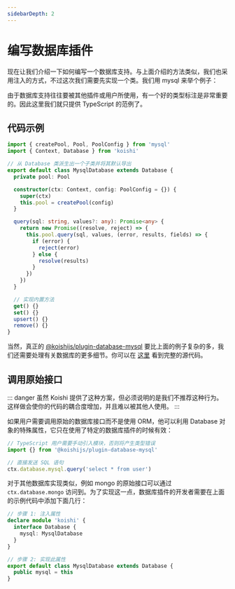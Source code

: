 ```yaml
---
sidebarDepth: 2
---
```


# 编写数据库插件

现在让我们介绍一下如何编写一个数据库支持。与上面介绍的方法类似，我们也采用注入的方式，不过这次我们需要先实现一个类。我们用 mysql 来举个例子：

由于数据库支持往往要被其他插件或用户所使用，有一个好的类型标注是非常重要的。因此这里我们就只提供 TypeScript 的范例了。

## 代码示例

```ts no-extra-header
import { createPool, Pool, PoolConfig } from 'mysql'
import { Context, Database } from 'koishi'

// 从 Database 类派生出一个子类并将其默认导出
export default class MysqlDatabase extends Database {
  private pool: Pool

  constructor(ctx: Context, config: PoolConfig = {}) {
    super(ctx)
    this.pool = createPool(config)
  }

  query(sql: string, values?: any): Promise<any> {
    return new Promise((resolve, reject) => {
      this.pool.query(sql, values, (error, results, fields) => {
        if (error) {
          reject(error)
        } else {
          resolve(results)
        }
      })
    })
  }

  // 实现内置方法
  get() {}
  set() {}
  upsert() {}
  remove() {}
}
```

当然，真正的 [@koishijs/plugin-database-mysql](../../plugins/database/mysql.md) 要比上面的例子复杂的多，我们还需要处理有关数据库的更多细节。你可以在 [这里](https://github.com/koishijs/koishi/tree/master/plugins/database/mysql) 看到完整的源代码。

## 调用原始接口

::: danger
虽然 Koishi 提供了这种方案，但必须说明的是我们不推荐这种行为。这样做会使你的代码的耦合度增加，并且难以被其他人使用。
:::

如果用户需要调用原始的数据库接口而不是使用 ORM，他可以利用 Database 对象的特殊属性，它只在使用了特定的数据库插件的时候有效：

```ts
// TypeScript 用户需要手动引入模块，否则将产生类型错误
import {} from '@koishijs/plugin-database-mysql'

// 直接发送 SQL 语句
ctx.database.mysql.query('select * from user')
```

对于其他数据库实现类似，例如 mongo 的原始接口可以通过 `ctx.database.mongo` 访问到。为了实现这一点，数据库插件的开发者需要在上面的示例代码中添加下面几行：

```ts
// 步骤 1: 注入属性
declare module 'koishi' {
  interface Database {
    mysql: MysqlDatabase
  }
}

// 步骤 2: 实现此属性
export default class MysqlDatabase extends Database {
  public mysql = this
}
```
